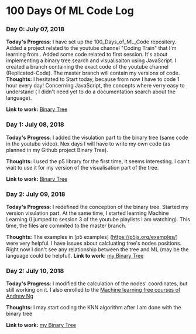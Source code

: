 # 100 Days Of ML Code Log


### Day 0: July 07, 2018

**Today's Progress**: I have set up the 100_Days_of_ML_Code repositery. Added a project related to the youtube channel "Coding Train" 
that I'm learning from . Added some code related to first session. It's about implementing a binary tree search and visualisaiton using
JavaScript. I created a branch containing the exact code of the youtube channel (Replicated-Code). The master branch will contain my
versions of code.
**Thoughts:** I hesitated to Start today, because from now I have to code 1 hour every day! Concerning JavaScript, the concepts where verry
easy to understand ( I didn't need yet to do a documentation search about the language). 

**Link to work:** [Binary Tree](https://github.com/AminaRepo/100_Days_of_ML_Code/tree/Replicated-code/binary-tree)


### Day 1: July 08, 2018

**Today's Progress**: I added the visulation part to the binary tree (same code in the youtube video). Nex days I will have to write my own code (as planned in my Github project Binary Tree).

**Thoughts:** I used the p5 library for the first time, it seems interesting. I can't wait to use it for my version of the visualisation part of the tree.

**Link to work:** [Binary Tree](https://github.com/AminaRepo/100_Days_of_ML_Code/tree/Replicated-code/binary-tree)

### Day 2: July 09, 2018

**Today's Progress**: I redefined the conception of the binary tree. Started my version visulation part. At the same time, I started learning Machine Learning (I jumped to session 3 of the youtube playlists I am watching). This time, the files are commited to the master branch. 

**Thoughts:** The examples in [p5 examples] (https://p5js.org/examples/) were very helpful. I have issues about calcluating tree's nodes positions. Right now I don't see any relationship between the tree and ML (may be the language could be helpful).
**Link to work:** [my Binary Tree](https://github.com/AminaRepo/100_Days_of_ML_Code/tree/master/my-binary-tree%20)

### Day 2: July 10, 2018

**Today's Progress**: I modified the calculation of the nodes' coordinates, but still working on it. I also enrolled to the [Machine learning free courses of Andrew Ng](https://www.coursera.org/learn/machine-learning)

**Thoughts:** I may start coding the KNN algorithm after I am done with the binary tree

**Link to work:** [my Binary Tree](https://github.com/AminaRepo/100_Days_of_ML_Code/tree/master/my-binary-tree%20)


